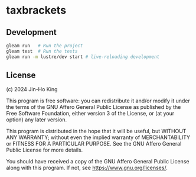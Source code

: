 # taxbrackets

<!-- [![Package Version](https://img.shields.io/hexpm/v/taxbrackets)](https://hex.pm/packages/taxbrackets)
[![Hex Docs](https://img.shields.io/badge/hex-docs-ffaff3)](https://hexdocs.pm/taxbrackets/) -->
<!-- 
```sh
gleam add taxbrackets@1
```

Further documentation can be found at <https://hexdocs.pm/taxbrackets>. -->

## Development

```sh
gleam run   # Run the project
gleam test  # Run the tests
gleam run -m lustre/dev start # live-reloading development
```

## License 

(c) 2024 Jin-Ho King

This program is free software: you can redistribute it and/or 
modify it under the terms of the GNU Affero General Public License
as published by the Free Software Foundation, either version 3 of 
the License, or (at your option) any later version.

This program is distributed in the hope that it will be useful, 
but WITHOUT ANY WARRANTY; without even the implied warranty of 
MERCHANTABILITY or FITNESS FOR A PARTICULAR PURPOSE. See the 
GNU Affero General Public License for more details.

You should have received a copy of the GNU Affero General Public 
License along with this program. If not, see 
<https://www.gnu.org/licenses/>. 